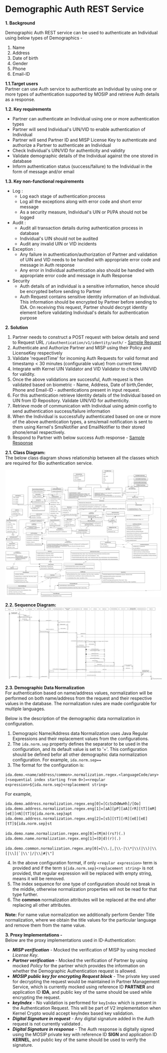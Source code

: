 # Demographic Auth REST Service


**1. Background**


Demographic Auth REST service can be used to authenticate an Individual using below types of Demographics - 
1.	Name
2.	Address
3.	Date of birth
4.  Gender
5.  Phone
6.  Email-ID


**1.1.Target users**  
Partner can use Auth service to authenticate an Individual by using one or more types of authentication supported by MOSIP and retrieve Auth details as a response.


 **1.2. Key requirements**   
-	Partner can authenticate an Individual using one or more authentication types
-	Partner will send Individual's UIN/VID to enable authentication of Individual
-	Partner will send Partner ID and MISP License Key to authenticate and authorize a Partner to authenticate an Individual
-	Check Individual's UIN/VID for authenticity and validity
-	Validate demographic details of the Individual against the one stored in database
-	Inform authentication status (success/failure) to the Individual in the form of message and/or email


**1.3. Key non-functional requirements**   
-	Log :
	-	Log each stage of authentication process
	-	Log all the exceptions along with error code and short error message
	-	As a security measure, Individual's UIN or PI/PA should not be logged
-	Audit :
	-	Audit all transaction details during authentication process in database
	-	Individual's UIN should not be audited
	-	Audit any invalid UIN or VID incidents
-	Exception :
	-	Any failure in authentication/authorization of Partner and validation of UIN and VID needs to be handled with appropriate error code and message in Auth response
	-	Any error in Individual authentication also should be handled with appropriate error code and message in Auth Response 
-	Security
	-	Auth details of an individual is a sensitive information, hence should be encrypted before sending to Partner
	-	Auth Request contains sensitive identity information of an Individual. This information should be encrypted by Partner before sending to IDA. On receiving this request, Partner should decrypt identity element before validating Individual's details for authentication purpose 


**2. Solution**   
1.	Partner needs to construct a POST request with below details and send to Request URL `/idauthentication/v1/identity/auth/` - [Sample Request](https://github.com/mosip/mosip-docs/wiki/ID-Authentication-APIs#post-idauthenticationv1auth)
2.	Authenticate and Authorize Partner and MISP using their Policy and LicenseKey respectively
3.	Validate 'requestTime' for incoming Auth Requests for valid format and timestamp < 30 minutes (configurable value) from current time
4.	Integrate with Kernel UIN Validator and VID Validator to check UIN/VID for validity. 
5.	Once the above validations are successful, Auth request is then validated based on biometric - Name, Address, Date of birth,Gender, Phone and Email-ID - authentications present in input request.  
6.	For this authentication retrieve Identity details of the Individual based on UIN from ID Repository. Validate UIN/VID for authenticity.
7.	Retrieve mode of communication with Individual using admin config to send authentication success/failure information
8.	When the Individual is successfully authenticated based on one or more of the above authentication types, a sms/email notification is sent to them using Kernel's SmsNotifier and EmailNotifier to their stored phone/email respectively.
9.	Respond to Partner with below success Auth response - [Sample Response](https://github.com/mosip/mosip-docs/wiki/ID-Authentication-APIs#success-response)


**2.1. Class Diagram:**   
The below class diagram shows relationship between all the classes which are required for Bio authentication service.

![Demo Auth Class Diagram](_images/Demo_Auth_Class_Diagram.PNG)

**2.2. Sequence Diagram:**   
![Demo Auth Sequence Diagram](_images/Demo_Auth_Sequence_Diagram.PNG)

**2.3. Demographic Data Normalization** 
<br>
For authentication based on name/address values, normalization will be performed on both name/address from the request and their respective values in the database. The normalization rules are made configurable for multiple languages. 

Below is the description of the demographic data normalization in configuration.
1. Demograpic Name/Address data Normalization uses Java Regular Expressions and their replacement values from the configurations.
2. The `ida.norm.sep` property defines the separator to be used in the configuration, and its default value is set to '='. This configuration should be defined befor all other demographic data normalization configuration.
For example, `ida.norm.sep==`
3. The format for the configuration is: 

````
ida.demo.<name/address/common>.normalization.regex.<languageCode/any>[<sequential index starting from 0>]=<reqular expression>${ida.norm.sep}<replacement string>
`````

For example,
````
ida.demo.address.normalization.regex.eng[0]=[CcSsDdWwHh]/[Oo]
ida.demo.address.normalization.regex.eng[1]=[aA][pP][aA][rR][tT][mM][eE][nN][tT]${ida.norm.sep}apt 
ida.demo.address.normalization.regex.eng[2]=[sS][tT][rR][eE][eE][tT]${ida.norm.sep}st

ida.demo.name.normalization.regex.eng[0]=(M|m)(rs?)(.)
ida.demo.name.normalization.regex.eng[1]=(D|d)(r)(.)

ida.demo.common.normalization.regex.any[0]=[\\.|,|\\-|\\*|\\(|\\)|\\[|\\]|`|\\'|/|\\|#|\"]
````

4. In the above configuration format, if only `<reqular expression>` term is provided and if the term `${ida.norm.sep}<replacement string>` is not provided, that regular expression will be replaced with empty string, means it will be removed.
5. The index sequence for one type of configuration should not break in the middle, otherwise normalization properties will not be read for that type further.
6. The **common** normalization attributes will be replaced at the end after replacing all other attributes.

**Note:** For name value normalization we additionally perform Gender Title normalization, where we obtain the title values for the particular language and remove them from the name value.


**3. Proxy Implementations -**   
Below are the proxy implementations used in ID-Authentication:
- ***MISP verification*** - Mocked the verification of MISP by using mocked *License Key*.
- ***Partner verification*** - Mocked the verification of Partner by using mocked *Policy* for the partner which provides the information on whether the Demographic Authentication request is allowed.
- ***MOSIP public key for encrypting Request block*** - The private key used for decrypting the request would be maintained in Partner Management Service, which is currently mocked using reference ID **PARTNER** and application ID **IDA**, and public key of the same should be used while encrypting the request.
- ***keyIndex*** - No validation is performed for `keyIndex` which is present in the Authentication Request. This will be part of V2 implementation when Kernel Crypto would accept keyIndex based key validation.
- ***Digital Signature in request*** - Any digital signature added in the Auth request is not currently validated .
- ***Digital Signature in response*** - The Auth response is digitally signed using the MOSIP private key with reference ID **SIGN** and application ID **KERNEL**, and public key of the same should be used to verify the signature.
